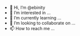- 👋 Hi, I’m @ebinity
- 👀 I’m interested in ...
- 🌱 I’m currently learning ...
- 💞️ I’m looking to collaborate on ...
- 📫 How to reach me ...

<!---
ebinity/ebinity is a ✨ special ✨ repository because its `README.md` (this file) appears on your GitHub profile.
You can click the Preview link to take a look at your changes.
--->

